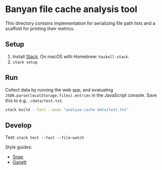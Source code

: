 # Banyan file cache analysis tool

This directory contains implementation for serializing file path lists and a
scaffold for printing their metrics.

## Setup

1.  Install [Stack](https://docs.haskellstack.org/en/stable/README/).
    On macOS with Homebrew: `haskell-stack`.
2.  `stack setup`

## Run

Collect data by running the web app, and evaluating
`JSON.parse(localStorage.files).entries`
in the JavaScript console. Save this to e.g. `./data/test.txt`.

```bash
stack build --fast --exec "analyze-cache data/test.txt"
```

## Develop

Test: `stack test --fast --file-watch`

Style guides:

* [Snap](http://snapframework.com/docs/style-guide)
* [Ganett](http://docs.ganeti.org/ganeti/2.13/html/dev-codestyle.html#haskell)
